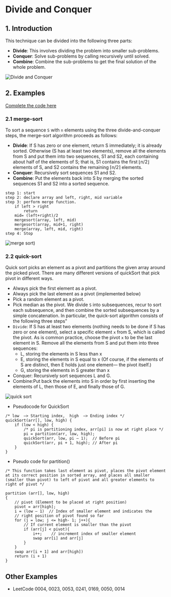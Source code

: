 # Divide and Conquer
## 1. Introduction
This technique can be divided into the following three parts:
+ **Divide**: This involves dividing the problem into smaller sub-problems.
+ **Conquer**: Solve sub-problems by calling recursively until solved.
+ **Combine**: Combine the sub-problems to get the final solution of the whole problem.

![Divide and Conquer](https://i.imgur.com/Gmt6i6F.png)

## 2. Examples
[Complete the code here](https://replit.com/@ZhangNing1/CSCI241NingZhang#CSCI241/DivideandConquer.java)
### 2.1 merge-sort
To sort a sequence `S` with `n` elements using the three divide-and-conquer steps, the merge-sort algorithm proceeds as follows:
+ **Divide**: If S has zero or one element, return S immediately; it is already sorted. Otherwise (S has at least two elements), remove all the elements from S and put them into two sequences, S1 and S2, each containing about half of the elements of S; that is, S1 contains the first ⌊n/2⌋ elements of S, and S2 contains the remaining ⌈n/2⌉ elements.
+ **Conquer**: Recursively sort sequences S1 and S2.
+ **Combine**: Put the elements back into S by merging the sorted sequences S1 and S2 into a sorted sequence.

~~~~
step 1: start
step 2: declare array and left, right, mid variable
step 3: perform merge function.
    if left > right
        return
    mid= (left+right)/2
    mergesort(array, left, mid)
    mergesort(array, mid+1, right)
    merge(array, left, mid, right)
step 4: Stop
~~~~
![merge sort](https://media.geeksforgeeks.org/wp-content/uploads/20220722205737/MergeSortTutorial.png))


### 2.2 quick-sort
Quick sort picks an element as a pivot and partitions the given array around the picked pivot. There are many different versions of quickSort that pick pivot in different ways. 
+ Always pick the first element as a pivot.
+ Always pick the last element as a pivot (implemented below)
+ Pick a random element as a pivot.
+ Pick median as the pivot.
We divide `S` into subsequences, recur to sort each subsequence, and then combine the sorted subsequences by a simple concatenation. In particular, the quick-sort algorithm consists of the following three steps"
+ `Divide`: If S has at least two elements (nothing needs to be done if S has zero or one element), select a specific element `x` from S, which is called the pivot. As is common practice, choose the pivot `x` to be the last element in S. Remove all the elements from S and put them into three sequences:
  - L, storing the elements in S less than x
  - E, storing the elements in S equal to x (Of course, if the elements of S are distinct, then E holds just one element—
the pivot itself.)
  - G, storing the elements in S greater than x
+ Conquer: Recursively sort sequences L and G.
+ Combine:Put back the elements into S in order by first inserting the elements of L, then those of E, and finally those of G.

![quick sort](https://www.geeksforgeeks.org/wp-content/uploads/gq/2014/01/QuickSort2.png)

+ Pseudocode for QuickSort

~~~~
/* low  –> Starting index,  high  –> Ending index */
quickSort(arr[], low, high) {
    if (low < high) {
        /* pi is partitioning index, arr[pi] is now at right place */
        pi = partition(arr, low, high);
        quickSort(arr, low, pi – 1);  // Before pi
        quickSort(arr, pi + 1, high); // After pi
    }
}
~~~~

+ Pseudo code for partition() 

~~~~
/* This function takes last element as pivot, places the pivot element at its correct position in sorted array, and places all smaller (smaller than pivot) to left of pivot and all greater elements to right of pivot */

partition (arr[], low, high)
{
    // pivot (Element to be placed at right position)
    pivot = arr[high];  
    i = (low – 1)  // Index of smaller element and indicates the 
    // right position of pivot found so far
    for (j = low; j <= high- 1; j++){
        // If current element is smaller than the pivot
        if (arr[j] < pivot){
            i++;    // increment index of smaller element
            swap arr[i] and arr[j]
        }
    }
    swap arr[i + 1] and arr[high])
    return (i + 1)
}
~~~~

## Other Examples
+ LeetCode 0004, 0023, 0053, 0241, 0169, 0050, 0014
